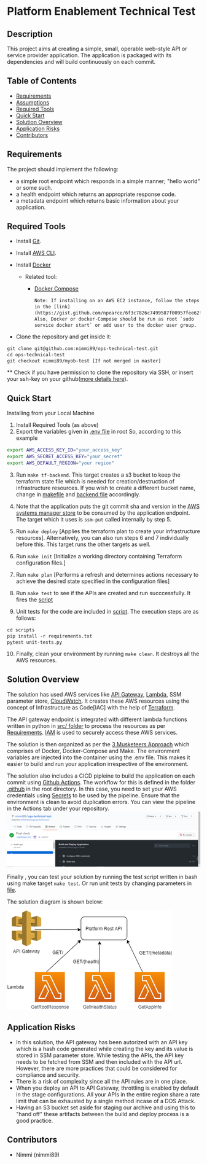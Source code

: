# Platform Enablement Technical Test

## Description

This project aims at creating a simple, small, operable web-style API or service provider application. The application is packaged with its dependencies and will build continuously on each commit.

## Table of Contents

- [Requirements](#requirements)
- [Assumptions](#assumptions)
- [Required Tools](#required-tools)
- [Quick Start](#quick-start)
- [Solution Overview](#solution-overview)
- [Application Risks](#application-risks)
- [Contributors](#contributors)

## Requirements

The project should implement the following:

- a simple root endpoint which responds in a simple manner; "hello world" or some such.
- a health endpoint which returns an appropriate response code.
- a metadata endpoint which returns basic information about your application.

## Required Tools

- Install [Git](https://git-scm.com/book/en/v2/Getting-Started-Installing-Git).

- Install [AWS CLI](https://docs.aws.amazon.com/cli/latest/userguide/cli-chap-install.html).

- Install [Docker](https://docs.docker.com/get-docker/)

  - Related tool:

    - [Docker Compose](https://docs.docker.com/compose/install/)

      ```
      Note: If installing on an AWS EC2 instance, follow the steps in the [link](https://gist.github.com/npearce/6f3c7826c7499587f00957fee62f8ee9). Also, Docker or docker-Compose should be run as root `sudo service docker start` or add user to the docker user group.
      ```

- Clone the repository and get inside it:

```
git clone git@github.com:nimmi89/ops-technical-test.git
cd ops-technical-test
git checkout nimmi89/myob-test [If not merged in master]
```

** Check if you have permission to clone the repository via SSH, or insert your ssh-key on your github([more details here](https://help.github.com/en/github/authenticating-to-github/adding-a-new-ssh-key-to-your-github-account)).

## Quick Start

Installing from your Local Machine

1. Install Required Tools (as above)
2. Export the variables given in [.env file](.env) in root So, according to this example

  ```bash
  export AWS_ACCESS_KEY_ID="your_access_key"
  export AWS_SECRET_ACCESS_KEY="your_secret"
  export AWS_DEFAULT_REGION="your region"
  ```

3. Run `make tf-backend`. This target creates a s3 bucket to keep the terraform state file which is needed for creation/destruction of infrastructure resources. If you wish to create a different bucket name, change in [makefile](Makefile) and [backend file](/terraform/_backend.tf) accordingly.

4. Note that the application puts the git commit sha and version in the [AWS systems manager store](https://docs.aws.amazon.com/systems-manager/latest/userguide/systems-manager-parameter-store.html) to be consumed by the application endpoint. The target which it uses is `ssm-put` called internally by step 5.

5. Run `make deploy` [Applies the terraform plan to create your infrastructure resources]. Alternatively, you can also run steps 6 and 7 individually before this. This target runs the other targets as well.

6. Run `make init` [Initialize a working directory containing Terraform configuration files.]

7. Run `make plan` [Performs a refresh and determines actions necessary to achieve the desired state specified in the configuration files]

8. Run `make test` to see if the APIs are created and run succcessfully. It fires the [script](./scripts/test.sh)

9. Unit tests for the code are included in [script](./scripts/unit-tests.py). The execution steps are as follows:

  ```
  cd scripts
  pip install -r requirements.txt
  pytest unit-tests.py
  ```

10. Finally, clean your environment by running `make clean`. It destroys all the AWS resources.

## Solution Overview

The solution has used AWS services like [API Gateway](https://aws.amazon.com/api-gateway/), [Lambda](https://aws.amazon.com/lambda/), SSM parameter store, [CloudWatch](https://aws.amazon.com/cloudwatch/). It creates these AWS resources using the concept of Infrastructure as Code[IAC] with the help of [Terraform](https://www.terraform.io/).

The API gateway endpoint is integrated with different lambda functions written in python in [src/ folder](./src) to process the resources as per [Requirements](#requirements). [IAM](https://docs.aws.amazon.com/IAM/latest/UserGuide/introduction.html) is used to securely access these AWS services.

The solution is then organized as per the [3 Musketeers Approach](https://3musketeers.io/) which comprises of Docker, Docker-Compose and Make. The environment variables are injected into the container using the .env file. This makes it easier to build and run your application irrespective of the environment.

The solution also includes a CICD pipleine to build the application on each commit using [Github Actions](https://docs.github.com/en/free-pro-team@latest/actions). The workflow for this is defined in the folder [.github](/.github/workflows) in the root directory. In this case, you need to set your AWS credentials using [Secrets](https://docs.github.com/en/free-pro-team@latest/actions/reference/encrypted-secrets) to be used by the pipeline. Ensure that the environment is clean to avoid duplication errors. You can view the pipeline in the Actions tab under your repository. ![](images/GithubActions.PNG)

Finally , you can test your solution by running the test script written in bash using make target `make test`. Or run unit tests by changing parameters in [file](./scripts/unit-tests.py).

The solution diagram is shown below:

![](images/ops-technical-test.png)

## Application Risks

- In this solution, the API gateway has been autorized with an API key which is a hash code generated while creating the key and its value is stored in SSM parameter store. While testing the APIs, the API key needs to be fetched from SSM and then included with the API url. However, there are more practices that could be considered for compliance and security.
- There is a risk of complexity since all the API rules are in one place.
- When you deploy an API to API Gateway, throttling is enabled by default in the stage configurations. All your APIs in the entire region share a rate limit that can be exhausted by a single method incase of a DOS Attack.
- Having an S3 bucket set aside for staging our archive and using this to "hand off" these artifacts between the build and deploy process is a good practice.

## Contributors

- Nimmi (nimmi89)

